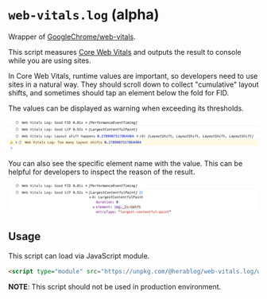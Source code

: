 # `web-vitals.log` (alpha)
Wrapper of [GoogleChrome/web-vitals](https://github.com/GoogleChrome/web-vitals).

This script measures [Core Web Vitals](https://web.dev/vitals/) and outputs the result to console while you are using sites.

In Core Web Vitals, runtime values are important, so developers need to use sites in a natural way. They should scroll down to collect "cumulative" layout shifts, and sometimes should tap an element below the fold for FID.

The values can be displayed as warning when exceeding its thresholds.

![FID, CLP and Layout shift values is displaying in console. The value can be displayed as warning when exceeding thresholds.](./screenshots/logs.png)

You can also see the specific element name with the value. This can be helpful for developers to inspect the reason of the result.

![Specific element for LCP is displaying in console](./screenshots/element.png)

## Usage
This script can load via JavaScript module. 

```html
<script type="module" src="https://unpkg.com/@herablog/web-vitals.log/web-vitals.log"></script>
```

**NOTE**: This script should not be used in production environment.
